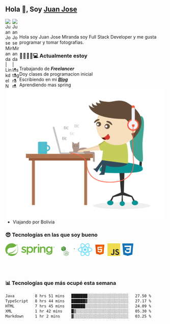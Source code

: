 ## Hola 👋, Soy [Juan Jose](http://juanjoses.me)

<a href="https://www.linkedin.com/in/juanjosemirandam/">
  <img align="left" alt="Juan Jose Miranda | LinkdeIN" width="22px" src="https://cdn.jsdelivr.net/npm/simple-icons@v3/icons/linkedin.svg" />
</a>

<a href="https://www.instagram.com/juan.jose.miranda/">
  <img align="left" alt="Juan Jose Miranda | Instagram" width="22px" src="https://cdn.jsdelivr.net/npm/simple-icons@v3/icons/instagram.svg" />
</a>

<br /> <br />

Hola soy Juan Jose Miranda soy Full Stack Developer y me gusta programar y tomar fotografias.

<img align="right" alt="GIF" src="./images/gif-juanjose.gif" width="500" max-height="320" />

### 👨‍💻🕵‍♀💻 Actualmente estoy

- Trabajando de ***Freelancer***
- Doy clases de programacion inicial
- Escribiendo en mi ***[Blog](http://juanjoses.me)***
- Aprendiendo mas spring
- Viajando por Bolivia 

### 😎 Tecnologías en las que soy bueno

<code><img alt="Spring" height="40px" src="./images/spring-icon.svg"/></code>
<code><img alt="NodeJS" height="40px" src="./images/nodejs-icon.svg" /></code>
<code><img alt="ReactJS" height="40px" src="./images/react-icon.svg" /></code>
<code><img alt="HTML5" height="40px" src="./images/html-icon.png" /></code>
<code><img alt="JavaScript" height="40px" src="./images/js-icon.png"  /></code>
<code><img alt="CSS3" height="40px" src="./images/css-icon.png" /></code>

<br/><br/>

### 📊 Tecnologías que más ocupé esta semana

<!--START_SECTION:waka-->
```text
Java         8 hrs 51 mins   ███████░░░░░░░░░░░░░░░░░░   27.50 % 
TypeScript   8 hrs 44 mins   ██████▓░░░░░░░░░░░░░░░░░░   27.17 % 
HTML         7 hrs 45 mins   ██████░░░░░░░░░░░░░░░░░░░   24.09 % 
XML          1 hr 42 mins    █▒░░░░░░░░░░░░░░░░░░░░░░░   05.30 % 
Markdown     1 hr 2 mins     ▓░░░░░░░░░░░░░░░░░░░░░░░░   03.25 % 
```
<!--END_SECTION:waka-->

<!-- ### 📌🤓 Últimos artículos en mi blog -->
